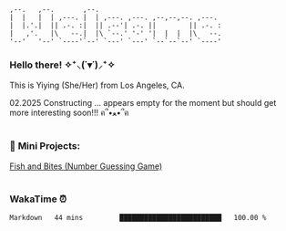 ```
,--.   ,--.       ,--.                               
|  |   |  | ,---. |  | ,---. ,---. ,--,--,--. ,---.  
|  |.'.|  || .-. :|  || .--'| .-. ||        || .-. : 
|   ,'.   |\   --.|  |\ `--.' '-' '|  |  |  |\   --. 
'--'   '--' `----'`--' `---' `---' `--`--`--' `----' 
```
### Hello there! ✧⁺⸜(˙▾˙)⸝⁺✧

This is Yiying (She/Her) from Los Angeles, CA. <br />

02.2025
Constructing ... appears empty for the moment but should get more interesting soon!!! ฅ՞•ﻌ•՞ฅ 

<!-- ### ꧁ Project Demos ꧂ -->
<!-- 🦊 __Full Stack / Front End:__ <br /> -->
<!-- [PKMN Center Online](https://pkmn-centerol.herokuapp.com/) <br /> -->
<!-- [Face Recognition Brain](https://facerecog-brn.herokuapp.com) -->

<!-- $ whoami -->
<!-- > A software engineer who loves debugging and solving puzzles! 🔍 -->

<!-- $ ls ~/projects <br /> -->
<!-- 📂 [Fish and Bites (Number Guessing Game)](https://yjie28.github.io/fish-and-bite/) -->

<!-- $ cat ~/contact-info <br /> -->
<!-- 💼 LinkedIn: [linkedin.com/in/yjie28](https://www.linkedin.com/in/yjie28/) -->

#

### 🐰 __Mini Projects:__ <br />
[Fish and Bites (Number Guessing Game)](https://yjie28.github.io/fish-and-bite/)

<!-- ### 🕊 Working On -->

<!-- ### 🌱 I Spend My Time On 🌲 -->
<!-- ✏️ __Learning__ ✨ -->


<!-- <p align="left"> -->
<!-- <img src="https://raw.githubusercontent.com/devicons/devicon/master/icons/react/react-original-wordmark.svg" alt="react" width="50" height="50" /> -->
<!-- <img src="https://raw.githubusercontent.com/devicons/devicon/master/icons/javascript/javascript-original.svg" alt="javascript" width="50" height="50" /> -->
<!-- <img src="https://raw.githubusercontent.com/devicons/devicon/master/icons/ruby/ruby-original.svg" alt="ruby" width="50" height="50" />  -->
<!-- </p> -->

#

### WakaTime ⏰

<!--START_SECTION:waka-->

```txt
Markdown   44 mins         █████████████████████████   100.00 %
```

<!--END_SECTION:waka-->

  
<!-- <a href="https://linkedin.com/in/yjie28"> -->
<!--  <img src="https://img.shields.io/badge/linkedin-%230077B5.svg?&style=for-the-badge&logo=linkedin&logoColor=white"> -->
<!-- </a> -->

<br />
<br />

<!-- Link to old GitHub Account(s): <br /> -->
<!-- https://github.com/sataivlis (very old school stuff) <br /> -->
<!-- https://www.github.com/yjie28 (old stuff) <br /> -->
<!-- https://github.com/y-jie28 (for learning Vue / on pause) -->
